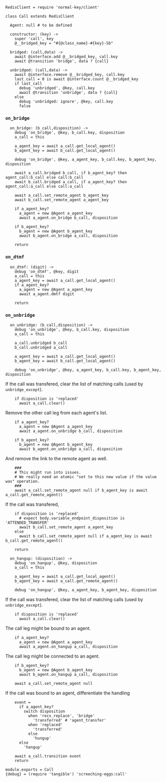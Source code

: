     RedisClient = require 'normal-key/client'

    class Call extends RedisClient

      Agent: null # to be defined

      constructor: (key) ->
        super 'call', key
        @__bridged_key = "#{@class_name}-#{key}-Sb"

      bridged: (call,data) ->
        await @interface.add @__bridged_key, call.key
        await @transition 'bridge', data ? {call}

      unbridged: (call,data) ->
        await @interface.remove @__bridged_key, call.key
        last_call = 0 is await @interface.count @__bridged_key
        if last_call
          debug 'unbridged', @key, call.key
          await @transition 'unbridge', data ? {call}
        else
          debug 'unbridged: ignore', @key, call.key
          false

### `on_bridge`

      on_bridge: (b_call,disposition) ->
        debug 'on_bridge', @key, b_call.key, disposition
        a_call = this

        a_agent_key = await a_call.get_local_agent()
        b_agent_key = await b_call.get_local_agent()

        debug 'on_bridge', @key, a_agent_key, b_call.key, b_agent_key, disposition

        await a_call.bridged b_call, if b_agent_key? then agent_call:b_call else call:b_call
        await b_call.bridged a_call, if a_agent_key? then agent_call:a_call else call:a_call

        await a_call.set_remote_agent b_agent_key
        await b_call.set_remote_agent a_agent_key

        if a_agent_key?
          a_agent = new @Agent a_agent_key
          await a_agent.on_bridge b_call, disposition

        if b_agent_key?
          b_agent = new @Agent b_agent_key
          await b_agent.on_bridge a_call, disposition

        return

### `on_dtmf`

      on_dtmf: (digit) ->
        debug 'on_dtmf', @key, digit
        a_call = this
        a_agent_key = await a_call.get_local_agent()
        if a_agent_key?
          a_agent = new @Agent a_agent_key
          await a_agent.dmtf digit

        return

### `on_unbridge`

      on_unbridge: (b_call,disposition) ->
        debug 'on_unbridge', @key, b_call.key, disposition
        a_call = this

        a_call.unbridged b_call
        b_call.unbridged a_call

        a_agent_key = await a_call.get_local_agent()
        b_agent_key = await b_call.get_local_agent()

        debug 'on_unbridge', @key, a_agent_key, b_call.key, b_agent_key, disposition

If the call was transfered, clear the list of matching calls (used by `unbridge_except`).

        if disposition is 'replaced'
          await a_call.clear()

Remove the other call leg from each agent's list.

        if a_agent_key?
          a_agent = new @Agent a_agent_key
          await a_agent.on_unbridge b_call, disposition

        if b_agent_key?
          b_agent = new @Agent b_agent_key
          await b_agent.on_unbridge a_call, disposition

And remove the link to the remote agent as well.

        ###
        # This might run into issues.
        # We really need an atomic "set to this new value if the value was" operation.
        ###
        await a_call.set_remote_agent null if b_agent_key is await a_call.get_remote_agent()

If the call was transfered,

        if disposition is 'replaced'
          # expect body.variable_endpoint_disposition is 'ATTENDED_TRANSFER'
          await b_call.set_remote_agent a_agent_key
        else
          await b_call.set_remote_agent null if a_agent_key is await b_call.get_remote_agent()

        return

      on_hangup: (disposition) ->
        debug 'on_hangup', @key, disposition
        a_call = this

        a_agent_key = await a_call.get_local_agent()
        b_agent_key = await a_call.get_remote_agent()

        debug 'on_hangup', @key, a_agent_key, b_agent_key, disposition

If the call was transfered, clear the list of matching calls (used by `unbridge_except`).

        if disposition is 'replaced'
          await a_call.clear()

The call leg might be bound to an agent.

        if a_agent_key?
          a_agent = new @Agent a_agent_key
          await a_agent.on_hangup a_call, disposition

The call leg might be connected to an agent.

        if b_agent_key?
          b_agent = new @Agent b_agent_key
          await b_agent.on_hangup a_call, disposition

        await a_call.set_remote_agent null

If the call was bound to an agent, differentiate the handling

        event =
          if a_agent_key?
            switch disposition
              when 'recv_replace', 'bridge'
                'transferred' # 'agent_transfer'
              when 'replaced'
                'transferred'
              else
                'hungup'
          else
            'hangup'

        await a_call.transition event
        return

    module.exports = Call
    {debug} = (require 'tangible') 'screeching-eggs:call'
